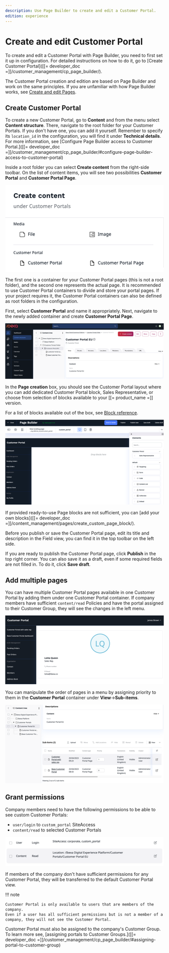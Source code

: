 ```yaml
---
description: Use Page Builder to create and edit a Customer Portal.
edition: experience
---
```


# Create and edit Customer Portal

To create and edit a Customer Portal with Page Builder, you need to first set it up in configuration.
For detailed instructions on how to do it, go to
[Create Customer Portal]([[= developer_doc =]]/customer_management/cp_page_builder/).

The Customer Portal creation and edition are based on Page Builder and work on the same principles.
If you are unfamiliar with how Page Builder works, see [Create and edit Pages](create_edit_pages.md).

## Create Customer Portal

To create a new Customer Portal, go to **Content** and from the menu select **Content structure**.
There, navigate to the root folder for your Customer Portals. 
If you don't have one, you can add it yourself.
Remember to specify its `location_id` in the configuration, you will find it under **Technical details**.
For more information, see [Configure Page Builder access to Customer Portal.]([[= developer_doc =]]/customer_management/cp_page_builder/#configure-page-builder-access-to-customer-portal)

Inside a root folder you can select **Create content** from the right-side toolbar.
On the list of content items, you will see two possibilities **Customer Portal** and **Customer Portal Page**.

![Create content tab](img/cp_portal_vs_page.png)

The first one is a container for your Customer Portal pages (this is not a root folder), and the second one represents the actual page.
It is recommended to use Customer Portal containers to divide and store your portal pages.
If your project requires it, the Customer Portal containers can also be defined as root folders in the configuration.

First, select **Customer Portal** and name it appropriately.
Next, navigate to the newly added container and create **Customer Portal Page**. 

![Customer Portal container](img/cp_folder_for_portals.png)

In the **Page creation** box, you should see the Customer Portal layout where you can 
add dedicated Customer Portal block, Sales Representative, or choose from selection of blocks available to your [[= product_name =]] version.

For a list of blocks available out of the box, see [Block reference](block_reference.md).

![Page Builder view](img/cp_page_builder.png)

If provided ready-to-use Page blocks are not sufficient, you can [add your own blocks]([[= developer_doc =]]/content_management/pages/create_custom_page_block/).

Before you publish or save the Customer Portal page, edit its title and description in the Field view, you can find it in the top toolbar on the left side.

If you are ready to publish the Customer Portal page, click **Publish** in the top right corner.
You can also save it as a draft, even if some required fields are not filled in.
To do it, click **Save draft**.

## Add multiple pages

You can have multiple Customer Portal pages available in one Customer Portal by adding them under one Customer Portal container.
If company members have sufficient `content/read` Policies and have the portal assigned to their Customer Group, they will see the changes in the left menu.

![Multiple pages in one portal](img/cp_multiple_pages.png)

You can manipulate the order of pages in a menu by assigning priority to them in the **Customer Portal** container under **View**->**Sub-items**.

![Assigning page priority](img/cp_page_priority.png)

## Grant permissions

Company members need to have the following permissions to be able to see custom Customer Portals:

- `user/login` to `custom_portal` SiteAccess
- `content/read` to selected Customer Portals

![Customer Portal permissions](img/cp_permissions.png)

If members of the company don't have sufficient permissions for any Customer Portal, they will be transferred to the default Customer Portal view.

!!! note

    Customer Portal is only available to users that are members of the company.
    Even if a user has all sufficient permissions but is not a member of a company, they will not see the Customer Portal.

Customer Portal must also be assigned to the company's Customer Group. To learn more see, [assigning portals to Customer Groups.]([[= developer_doc =]]/customer_management/cp_page_builder/#assigning-portal-to-customer-group)

